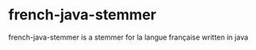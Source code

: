 french-java-stemmer
===================

french-java-stemmer is a stemmer for la langue française written in java
